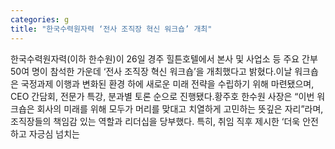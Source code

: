 ```yaml
---
categories: g
title: "한국수력원자력 ‘전사 조직장 혁신 워크숍’ 개최"
---
```

한국수력원자력(이하 한수원)이 26일 경주 힐튼호텔에서 본사 및 사업소 등 주요 간부 50여 명이 참석한 가운데 ‘전사 조직장 혁신 워크숍’을 개최했다고 밝혔다.이날 워크숍은 국정과제 이행과 변화된 환경 하에 새로운 미래 전략을 수립하기 위해 마련됐으며, CEO 간담회, 전문가 특강, 분과별 토론 순으로 진행됐다.황주호 한수원 사장은 “이번 워크숍은 회사의 미래를 위해 모두가 머리를 맞대고 치열하게 고민하는 뜻깊은 자리”라며, 조직장들의 책임감 있는 역할과 리더십을 당부했다. 특히, 취임 직후 제시한 ‘더욱 안전하고 자긍심 넘치는